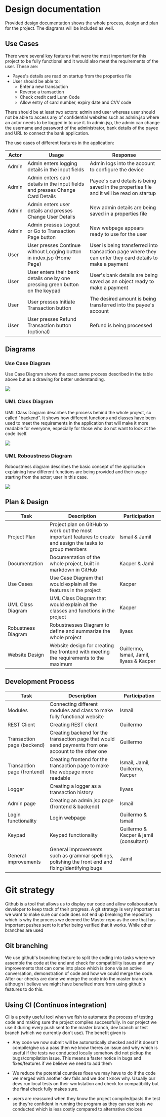 # Design documentation
Provided design documentation shows the whole process, design and plan for the project. The diagrams will be included as well.

## Use Cases
There were several key features that were the most important for this project to be fully functional and it would also meet the requirements of the user. These are:
* Payee's details are read on startup from the properties file
* User should be able to:
  * Enter a new transaction
  * Reverse a transaction
  * Check credit card Lunn Code
  * Allow entry of card number, expiry date and CVV code
  
There should be at least two actors: admin and user whereas user should not be able to access any of confidential websites such as admin.jsp where an actor needs to be logged in to use it.
In admin.jsp, the admin can change the username and password of the administrator, bank details of the payee and URL to connect the bank application.

The use cases of different features in the application:

| Actor | Usage | Response |
| ----- | ----- | -------- |
| Admin | Admin enters logging details in the input fields | Admin logs into the account to configure the device |
| Admin | Admin enters card details in the input fields and presses Change Card Details | Payee's card details is being saved in the properties file and it will be read on startup |
| Admin | Admin enters user details and presses Change User Details | New admin details are being saved in a properties file |
| Admin | Admin presses Logout or Go to Transaction Page button | New webpage appears ready to use for the user |
| User | User presses Continue without Logging button in index.jsp (Home Page)| User is being transferred into transaction page where they can enter they card details to make a payment |
| User | User enters their bank details one by one pressing green button on the keypad | User's bank details are being saved as an object ready to make a payment |
| User | User presses Initiate Transaction button | The desired amount is being transferred into the payee's account |
| User | User presses Refund Transaction button (optional) | Refund is being processed |

## Diagrams

### Use Case Diagram

Use Case Diagram shows the exact same process described in the table above but as a drawing for better understanding.

![](/documentation/images/usecase.drawio.png)

### UML Class Diagram

UML Class Diagram describes the process behind the whole project, so called "backend". It shows how different functions and classes have been used to meet the requirements in the application that will make it more readable for everyone, especially for those who do not want to look at the code itself.

![](/documentation/images/uml.drawio.png)

### UML Roboustness Diagram

Roboustness diagram describes the basic concept of the application explaining how different functions are being provided and their usage starting from the actor; user in this case. 

![](/documentation/images/roboustness.drawio.png)


## Plan & Design
| Task | Description | Participation |
| ---- | ----------- | ------------- |
| Project Plan | Project plan on GitHub to work out the most important features to create and assign the tasks to group members | Ismail & Jamil |
| Documentation | Documentation of the whole project, built in markdown in GitHub | Kacper & Jamil |
| Use Cases | Use Case Diagram that would explain all the features in the project | Kacper |
| UML Class Diagram | UML Class Diagram that would explain all the classes and functions in the project | Kacper |
| Robustness Diagram | Robustnesses Diagram to define and summarize the whole project | Ilyass |
| Website Design | Website design for creating the frontend with meeting the requirements to the maximum | Guillermo, Ismail, Jamil, Ilyass & Kacper |

## Development Process
| Task | Description | Participation |
| ---- | ----------- | ------------- |
| Modules | Connecting different modules and class to make fully functional website | Ismail |
| REST Client | Creating REST client | Guillermo |
| Transaction page (backend) | Creating backend for the transaction page that would send payments from one account to the other one | Guillermo |
| Transaction page (frontend) | Creating frontend for the transaction page to make the webpage more readable | Ismail, Jamil, Guillermo, Kacper |
| Logger | Creating a logger as a transaction history | Ilyass |
| Admin page | Creating an admin.jsp page (frontend & backend) | Ismail |
| Login functionality | Login webpage | Guillermo & Ismail |
| Keypad | Keypad functionality | Guillermo & Kacper & jamil (consultant) |
| General improvements | General improvements such as grammar spellings, polishing the front end and fixing/identifying bugs | Jamil |


# Git strategy
Github is a tool that allows us to display our code and allow collaboration/a developer to keep track of their progress. A git strategy is very important as we want to make sure our code does not end up breaking the repository which is why the process we deemed the Master repo as the one that has important pushes sent to it after being verified that it works. While other branches are used
 ## Git branching
 We use github's branching feature to split the coding into tasks where we assemble the code at the end and check for compatibility issues and any improvements that can come into place which is done via an active conversation, demonstration of code and how we could merge the code. After our checks are done we merge the code into the master branch although i believe we might have benefited more from using github's features to do this.

 ## Using CI (Continuos integration)
 CI is a pretty useful tool when we fish to automate the process of testing code and making sure the project compiles successfully.  In our project we use it during every push sent to the master branch, dev branch or test branch (which we currently don't use). The benefit given is

 - Any code we now submit will be automatically checked and if it doesn't compile/give us a pass then we know theres an issue and why which is useful if the tests we conducted locally somehow did not pickup the bugs/compilation issue. This means a faster notice in bugs and fixes/features if we believe we need to add them 
  
 - We reduce the potential countless fixes we may have to do if the code we merged with another dev fails and we don't know why. Usually our devs run local tests on their workstation and check for compatibility but the final check fully makes sure.

- users are reassured when they know the project compiled/pasts the test so they're confident in running the program as they can see tests we conducted which is less costly compared to alternative choices